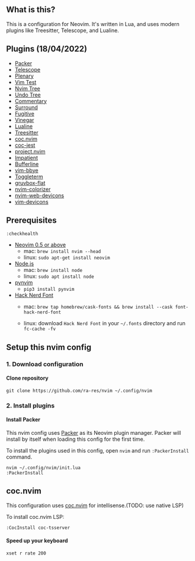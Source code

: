 ## What is this?

This is a configuration for Neovim. It's written in Lua, and uses modern
plugins like Treesitter, Telescope, and Lualine.

## Plugins (18/04/2022)

- [Packer](https://github.com/wbthomason/packer.nvim)
- [Telescope](https://github.com/nvim-telescope/telescope.nvim)
- [Plenary](https://github.com/nvim-lua/plenary.nvim)
- [Vim Test](https://github.com/janko/vim-test)
- [Nvim Tree](https://github.com/kyazdani42/nvim-tree.lua)
- [Undo Tree](https://github.com/mbbill/undotree)
- [Commentary](https://github.com/tpope/vim-commentary)
- [Surround](https://github.com/tpope/vim-surround)
- [Fugitive](https://github.com/tpope/vim-fugitive)
- [Vinegar](https://github.com/tpope/vim-vinegar)
- [Lualine](https://github.com/nvim-lualine/lualine.nvim)
- [Treesitter](https://github.com/nvim-treesitter/nvim-treesitter)
- [coc.nvim](https://github.com/neoclide/coc.nvim)
- [coc-jest](https://github.com/neoclide/coc-jest)
- [project.nvim](https://github.com/ahmedkhalf/project.nvim)
- [Impatient](https://github.com/lewis6991/impatient.nvim)
- [Bufferline](https://github.com/akinsho/bufferline.nvim)
- [vim-bbye](https://github.com/moll/vim-bbye)
- [Toggleterm](https://github.com/akinsho/toggleterm.nvim)
- [gruvbox-flat](https://github.com/eddyekofo94/gruvbox-flat.nvim)
- [nvim-colorizer](https://github.com/norcalli/nvim-colorizer.lua)
- [nvim-web-devicons](https://github.com/kyazdani42/nvim-web-devicons)
- [vim-devicons](https://github.com/ryanoasis/vim-devicons)

## Prerequisites

```console
:checkhealth
```

- [Neovim 0.5 or above](https://neovim.io)
    - mac: `brew install nvim --head`
    - linux: `sudo apt-get install neovim`
- [Node.js](https://nodejs.org)
    - mac: `brew install node`
    - linux: `sudo apt install node`
- [pynvim](https://nodejs.org)
    - `pip3 install pynvim`
- [Hack Nerd Font](nerdfonts.com)
    - mac: `brew tap homebrew/cask-fonts && brew install --cask font-hack-nerd-font`

    - linux: download  `Hack Nerd Font` in your  `~/.fonts` directory and run `fc-cache -fv`

## Setup this nvim config

### 1. Download configuration

#### Clone repository

```console
git clone https://github.com/ra-res/nvim ~/.config/nvim
```

### 2. Install plugins

#### Install Packer

This nvim config uses [Packer](https://github.com/wbthomason/packer.nvim) as its
Neovim plugin manager. Packer will install by itself when loading this config for the first time.

To install the plugins used in this config, open `nvim` and run `:PackerInstall` command.
```console
nvim ~/.config/nvim/init.lua
:PackerInstall
```

## coc.nvim

This configuration uses [coc.nvim](https://github.com/neoclide/coc.nvim) for
intellisense.(TODO: use native LSP)

To install coc.nvim LSP:
```
:CocInstall coc-tsserver
```

#### Speed up your keyboard

```
xset r rate 200
```
